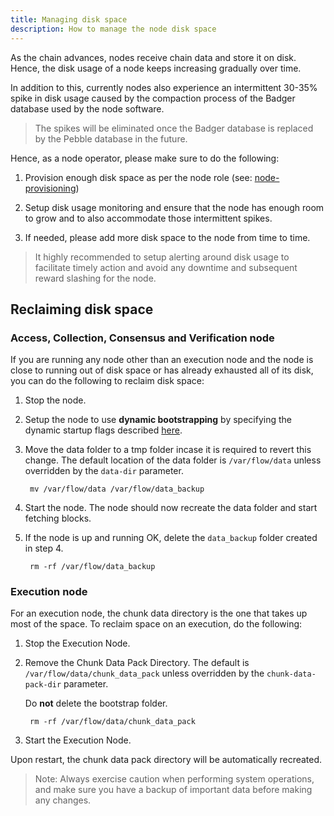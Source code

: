 ```yaml
---
title: Managing disk space
description: How to manage the node disk space
---
```


As the chain advances, nodes receive chain data and store it on disk.
Hence, the disk usage of a node keeps increasing gradually over time.

In addition to this, currently nodes also experience an intermittent 30-35% spike in disk usage caused by the compaction process of the Badger database used by the node software.

> The spikes will be eliminated once the Badger database is replaced by the Pebble database in the future.


Hence, as a node operator, please make sure to do the following:

1. Provision enough disk space as per the node role (see: [node-provisioning](./node-provisioning.md))


2. Setup disk usage monitoring and ensure that the node has enough room to grow and to also accommodate those intermittent spikes.


3. If needed, please add more disk space to the node from time to time.

> It highly recommended to setup alerting around disk usage to facilitate timely action and avoid any downtime and subsequent reward slashing for the node.


## Reclaiming disk space

### Access, Collection, Consensus and Verification node

If you are running any node other than an execution node and the node is close to running out of disk space or has already exhausted all of its disk, you can do the following to reclaim disk space:

1. Stop the node.


2. Setup the node to use **dynamic bootstrapping** by specifying the dynamic startup flags described [here](./node-bootstrap.md#dynamic-startup).


4. Move the data folder to a tmp folder incase it is required to revert this change. The default location of the data folder is `/var/flow/data` unless overridden by the `data-dir` parameter.

   ``` mv /var/flow/data /var/flow/data_backup```


5. Start the node. The node should now recreate the data folder and start fetching blocks.


6. If the node is up and running OK, delete the `data_backup` folder created in step 4.

   ``` rm -rf /var/flow/data_backup```


### Execution node

For an execution node, the chunk data directory is the one that takes up most of the space. To reclaim space on an execution, do the following:

1. Stop the Execution Node.


2. Remove the Chunk Data Pack Directory. The default is `/var/flow/data/chunk_data_pack` unless overridden by the `chunk-data-pack-dir` parameter. 

   Do **not** delete the bootstrap folder.

   ``` rm -rf /var/flow/data/chunk_data_pack```


3. Start the Execution Node.

Upon restart, the chunk data pack directory will be automatically recreated.


> Note: Always exercise caution when performing system operations, and make sure you have a backup of important data before making any changes.